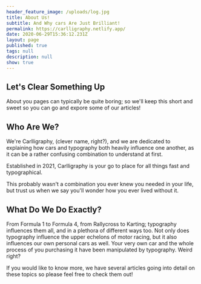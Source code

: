 ```yaml
---
header_feature_image: /uploads/log.jpg
title: About Us!
subtitle: And Why cars Are Just Brilliant!
permalink: https://carlligraphy.netlify.app/
date: 2020-06-29T15:36:12.231Z
layout: page
published: true
tags: null
description: null
show: true
---
```

## Let's Clear Something Up

About you pages can typically be quite boring; so we'll keep this short and sweet so you can go and expore some of our articles!

## Who Are We?

We're Carlligraphy, (clever name, right?), and we are dedicated to explaining how cars and typography both heavily influence one another, as it can be a rather confusing combination to understand at first. 

Established in 2021, Carlligraphy is your go to place for all things fast and typographical.

This probably wasn't a combination you ever knew you needed in your life, but trust us when we say you'll wonder how you ever lived without it.

## What Do We Do Exactly?

From Formula 1 to Formula 4, from Rallycross to Karting; typography influences them all, and in a plethora of different ways too. Not only does typography influence the upper echelons of motor racing, but it also influences our own personal cars as well. Your very own car and the whole process of you purchasing it have been manipulated by typography. Weird right?

If you would like to know more, we have several articles going into detail on these topics so please feel free to check them out!